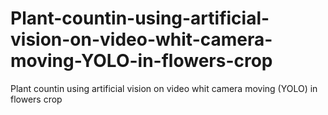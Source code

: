 # Plant-countin-using-artificial-vision-on-video-whit-camera-moving-YOLO-in-flowers-crop
Plant countin using artificial vision on video whit camera moving (YOLO) in flowers crop
